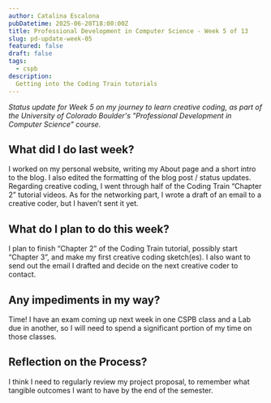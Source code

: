 ```yaml
---
author: Catalina Escalona
pubDatetime: 2025-06-20T18:00:00Z
title: Professional Development in Computer Science - Week 5 of 13
slug: pd-update-week-05
featured: false
draft: false
tags:
  - cspb
description:
  Getting into the Coding Train tutorials
---
```


<i>Status update for Week 5 on my journey to learn creative coding, as part of the University of Colorado Boulder's "Professional Development in Computer Science" course.</i>

## What did I do last week?

I worked on my personal website, writing my About page and a short intro to the blog. I also edited the formatting of the blog post / status updates. Regarding creative coding, I went through half of the Coding Train “Chapter 2” tutorial videos. As for the networking part, I wrote a draft of an email to a creative coder, but I haven’t sent it yet. 

## What do I plan to do this week?

I plan to finish “Chapter 2” of the Coding Train tutorial, possibly start “Chapter 3”, and make my first creative coding sketch(es). I also want to send out the email I drafted and decide on the next creative coder to contact.

## Any impediments in my way?

Time! I have an exam coming up next week in one CSPB class and a Lab due in another, so I will need to spend a significant portion of my time on those classes.

## Reflection on the Process?

I think I need to regularly review my project proposal, to remember what tangible outcomes I want to have by the end of the semester.